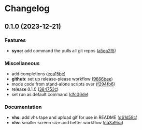 # Changelog

## 0.1.0 (2023-12-21)


### Features

* **sync:** add command the pulls all git repos ([a5ea2f5](https://github.com/engeir/nvd/commit/a5ea2f5e70eabd91613ccda833114910b8580d14))


### Miscellaneous

* add completions ([eea15be](https://github.com/engeir/nvd/commit/eea15be78e2f60aad32e4b2d12380f4993b9cdbf))
* **github:** set up release-please workflow ([9666bee](https://github.com/engeir/nvd/commit/9666beea5bb531ff34696a5fe590a0f30a45f8f2))
* mode code from stand-alone scripts over ([f294fb6](https://github.com/engeir/nvd/commit/f294fb61fca07855fa278a67b8862331e68866e3))
* release 0.1.0 ([384753c](https://github.com/engeir/nvd/commit/384753c214b4440940419b5c376760029e935614))
* set run as default command ([dfc06de](https://github.com/engeir/nvd/commit/dfc06de0e4ed6bb72c3ffddc6f7fe02c5e644876))


### Documentation

* **vhs:** add vhs tape and upload gif for use in README ([d61d58c](https://github.com/engeir/nvd/commit/d61d58c80eb621e68d6307a3b3b98361e5c88a72))
* **vhs:** smaller screen size and better workflow ([ca3a9ba](https://github.com/engeir/nvd/commit/ca3a9ba00bd7c9eecd585716aae3d1690b389ba7))
